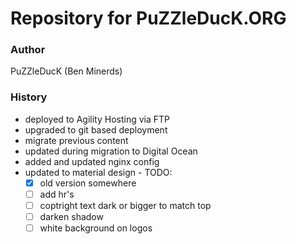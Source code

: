 # Repository for PuZZleDucK.ORG

### Author

PuZZleDucK (Ben Minerds)

### History

- deployed to Agility Hosting via FTP
- upgraded to git based deployment
- migrate previous content
- updated during migration to Digital Ocean
- added and updated nginx config
- updated to material design - TODO:
  - [x] old version somewhere
  - [ ] add hr's
  - [ ] coptright text dark or bigger to match top
  - [ ] darken shadow
  - [ ] white background on logos
